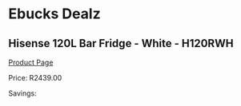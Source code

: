 
# Ebucks Dealz
## Hisense 120L Bar Fridge - White - H120RWH
[Product Page](https://www.ebucks.com/web/shop/productSelected.do?prodId=1211461833&catId=704986856)

Price: R2439.00

Savings: 


	